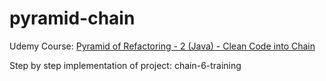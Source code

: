 # pyramid-chain

Udemy Course:
[Pyramid of Refactoring - 2 (Java) - Clean Code into Chain](https://www.udemy.com/course/pyramid-of-refactoring-java-chain-of-poker-hands)

Step by step implementation of project: chain-6-training
